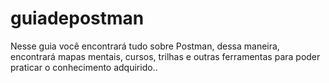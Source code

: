 # guiadepostman
Nesse guia você encontrará tudo sobre Postman, dessa maneira, encontrará mapas mentais, cursos, trilhas e outras ferramentas para poder praticar o conhecimento adquirido..
